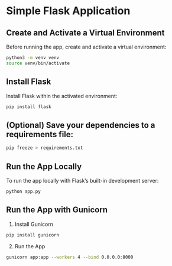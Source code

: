 # Simple Flask Application

## Create and Activate a Virtual Environment

Before running the app, create and activate a virtual environment:

```bash
python3 -m venv venv
source venv/bin/activate
```

## Install Flask

Install Flask within the activated environment:

```bash
pip install flask
```

## (Optional) Save your dependencies to a requirements file:

```bash
pip freeze > requirements.txt
```

## Run the App Locally

To run the app locally with Flask’s built-in development server:

```bash
python app.py
```

## Run the App with Gunicorn

1. Install Gunicorn

```bash
pip install gunicorn
```

2. Run the App

```bash
gunicorn app:app --workers 4 --bind 0.0.0.0:8000
```
